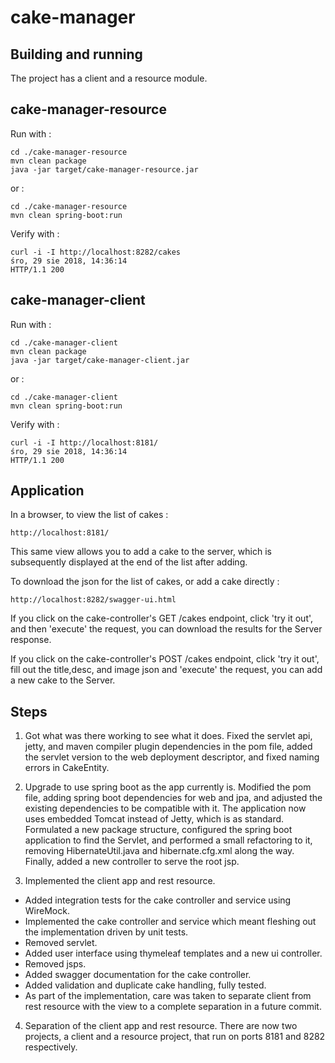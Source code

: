 # cake-manager

Building and running
---

The project has a client and a resource module.

cake-manager-resource
---

Run with : 

    cd ./cake-manager-resource
    mvn clean package
    java -jar target/cake-manager-resource.jar

or :

    cd ./cake-manager-resource
    mvn clean spring-boot:run

Verify with :

    curl -i -I http://localhost:8282/cakes                                                                                      śro, 29 sie 2018, 14:36:14 
    HTTP/1.1 200 

cake-manager-client
---

Run with :

    cd ./cake-manager-client
    mvn clean package
    java -jar target/cake-manager-client.jar

or :

    cd ./cake-manager-client
    mvn clean spring-boot:run

Verify with :

    curl -i -I http://localhost:8181/                                                                                      śro, 29 sie 2018, 14:36:14 
    HTTP/1.1 200 

Application
---

In a browser, to view the list of cakes :

    http://localhost:8181/ 

This same view allows you to add a cake to the server, which is subsequently
displayed at the end of the list after adding.

To download the json for the list of cakes, or add a cake directly :

    http://localhost:8282/swagger-ui.html

If you click on the cake-controller's GET /cakes endpoint, click 'try it out', 
and then 'execute' the request, you can download the results for the Server response. 

If you click on the cake-controller's POST /cakes endpoint, click 'try it out',
fill out the title,desc, and image json and  'execute' the request, you can add a new
cake to the Server. 

Steps 
---

1. Got what was there working to see what it does.
Fixed the servlet api, jetty, and maven compiler plugin dependencies in the pom file, added
the servlet version to the web deployment descriptor, and fixed naming errors in CakeEntity.

2. Upgrade to use spring boot as the app currently is.
Modified the pom file, adding spring boot dependencies for web and jpa, and adjusted the 
existing dependencies to be compatible with it. The application now uses embedded Tomcat 
instead of Jetty, which is as standard. Formulated a new package structure, configured the 
spring boot application to find the Servlet, and performed a small refactoring to it, removing
HibernateUtil.java and hibernate.cfg.xml along the way. Finally, added a new controller to 
serve the root jsp.

3. Implemented the client app and rest resource. 
- Added integration tests for the cake controller and service using WireMock.
- Implemented the cake controller and service which meant fleshing out 
the implementation driven by unit tests. 
- Removed servlet.
- Added user interface using thymeleaf templates and a new ui controller.
- Removed jsps.
- Added swagger documentation for the cake controller.
- Added validation and duplicate cake handling, fully tested.
- As part of the implementation, care was taken to separate client from rest resource 
with the view to a complete separation in a future commit.

4. Separation of the client app and rest resource. There are now two projects, a client and a 
resource project, that run on ports 8181 and 8282 respectively.